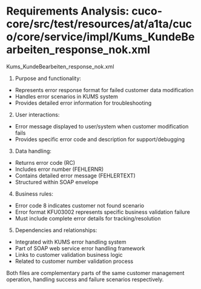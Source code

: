 # Requirements Analysis: cuco-core/src/test/resources/at/a1ta/cuco/core/service/impl/Kums_KundeBearbeiten_response_nok.xml

Kums_KundeBearbeiten_response_nok.xml

1. Purpose and functionality:
- Represents error response format for failed customer data modification
- Handles error scenarios in KUMS system
- Provides detailed error information for troubleshooting

2. User interactions:
- Error message displayed to user/system when customer modification fails
- Provides specific error code and description for support/debugging

3. Data handling:
- Returns error code (RC)
- Includes error number (FEHLERNR)
- Contains detailed error message (FEHLERTEXT)
- Structured within SOAP envelope

4. Business rules:
- Error code 8 indicates customer not found scenario
- Error format KFU03002 represents specific business validation failure
- Must include complete error details for tracking/resolution

5. Dependencies and relationships:
- Integrated with KUMS error handling system
- Part of SOAP web service error handling framework
- Links to customer validation business logic
- Related to customer number validation process

Both files are complementary parts of the same customer management operation, handling success and failure scenarios respectively.
